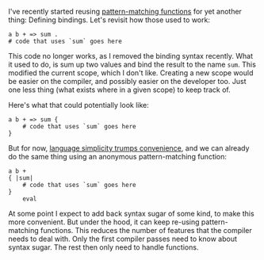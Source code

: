 I've recently started reusing [pattern-matching functions](/daily/2024-08-17)
for yet another thing: Defining bindings. Let's revisit how those used to work:

```
a b + => sum .
# code that uses `sum` goes here
```

This code no longer works, as I removed the binding syntax recently. What it
used to do, is sum up two values and bind the result to the name `sum`. This
modified the current scope, which I don't like. Creating a new scope would be
easier on the compiler, and possibly easier on the developer too. Just one less
thing (what exists where in a given scope) to keep track of.

Here's what that could potentially look like:

```
a b + => sum {
    # code that uses `sum` goes here
}
```

But for now,
[language simplicity trumps convenience](https://github.com/hannobraun/crosscut?tab=readme-ov-file#minimalism-over-readability-for-now),
and we can already do the same thing using an anonymous pattern-matching
function:

```
a b +
{ |sum|
    # code that uses `sum` goes here
}
    eval
```

At some point I expect to add back syntax sugar of some kind, to make this more
convenient. But under the hood, it can keep re-using pattern-matching functions.
This reduces the number of features that the compiler needs to deal with. Only
the first compiler passes need to know about syntax sugar. The rest then only
need to handle functions.

